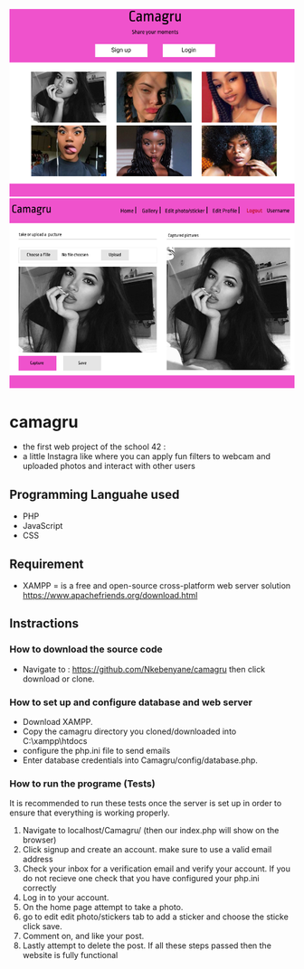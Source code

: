 ![alt text](https://github.com/Nkebenyane/camagru/blob/master/webscreens/index.png)
![alt text](https://github.com/Nkebenyane/camagru/blob/master/webscreens/Home.png)
# camagru

* the first web project of the school 42 :
* a little Instagra like where you can apply fun filters to webcam and uploaded photos and interact with other users

## Programming Languahe used
* PHP
* JavaScript
* CSS
## Requirement 
* XAMPP = is a free and open-source cross-platform web server solution https://www.apachefriends.org/download.html

## Instractions

### How to download the source code
* Navigate to : https://github.com/Nkebenyane/camagru then click download or clone.

### How to set up and configure database and web server

* Download XAMPP.
* Copy the camagru directory you cloned/downloaded into C:\xampp\htdocs
* configure the php.ini file to send emails
* Enter database credentials into Camagru/config/database.php.

### How to run the programe (Tests)
It is recommended to run these tests once the server is set up in order to ensure that everything is working properly.

1. Navigate to localhost/Camagru/ (then our index.php will show on the browser)
2. Click signup and create an account. make sure to use a valid email address
3. Check your inbox for a verification email and verify your account. If you do not recieve one check that you have configured your php.ini correctly
4. Log in to your account.
5. On the home page attempt to take a photo.
6. go to edit edit photo/stickers tab to add a sticker and choose the sticke click save.
7. Comment on, and like your post.
8. Lastly attempt to delete the post.
If all these steps passed then the website is fully functional


